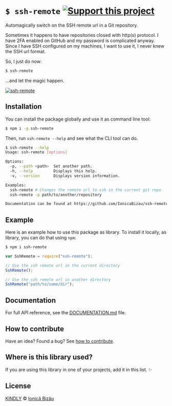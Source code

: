 # `$ ssh-remote` [![Support this project][donate-now]][paypal-donations]
Automagically switch on the SSH remote url in a Git repository.

Sometimes it happens to have repositories closed with http(s) protocol. I have 2FA enabled on GitHub and my password is complicated anyway. Since I have SSH configured on my machines, I want to use it, I never knew the SSH url format.

So, I just do now:

```sh
$ ssh-remote
```

...and let the magic happen.

[![ssh-remote](http://i.imgur.com/Unb4VUA.png)](#)

## Installation

You can install the package globally and use it as command line tool:

```sh
$ npm i -g ssh-remote
```

Then, run `ssh-remote --help` and see what the CLI tool can do.

```sh
$ ssh-remote --help
Usage: ssh-remote [options]

Options:
  -p, --path <path>  Set another path.            
  -h, --help         Displays this help.          
  -v, --version      Displays version information.

Examples:
  ssh-remote # Changes the remote url to ssh in the current git repo
  ssh-remote -p path/to/another/repository

Documentation can be found at https://github.com/IonicaBizau/ssh-remote
```

## Example

Here is an example how to use this package as library. To install it locally, as library, you can do that using `npm`:

```sh
$ npm i ssh-remote
```

```js
var SshRemote = require("ssh-remote");

// Use the ssh remote url in the current directory
SshRemote();

// Use the ssh remote url in another directory
SshRemote("path/to/some/dir");
```

## Documentation

For full API reference, see the [DOCUMENTATION.md][docs] file.

## How to contribute
Have an idea? Found a bug? See [how to contribute][contributing].

## Where is this library used?
If you are using this library in one of your projects, add it in this list. :sparkles:

## License

[KINDLY][license] © [Ionică Bizău][website]

[license]: http://ionicabizau.github.io/kindly-license/?author=Ionic%C4%83%20Biz%C4%83u%20%3Cbizauionica@gmail.com%3E&year=2015

[website]: http://ionicabizau.net
[paypal-donations]: https://www.paypal.com/cgi-bin/webscr?cmd=_s-xclick&hosted_button_id=RVXDDLKKLQRJW
[donate-now]: http://i.imgur.com/6cMbHOC.png

[contributing]: /CONTRIBUTING.md
[docs]: /DOCUMENTATION.md
